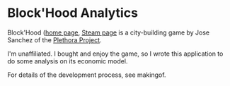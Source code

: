 Block'Hood Analytics
====================

Block'Hood ([home page](https://www.plethora-project.com/blockhood),
[Steam page](https://store.steampowered.com/app/416210/Blockhood)
is a city-building game by Jose Sanchez of the
[Plethora Project](http://www.plethora-project.com).

I'm unaffiliated. I bought and enjoy the game, so I wrote this application to do some analysis on its economic model.

For details of the development process, see makingof.